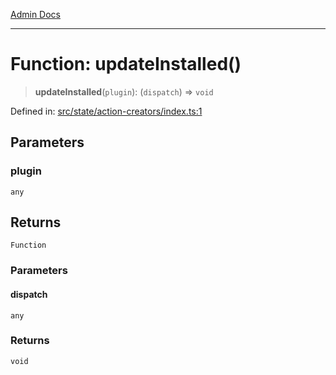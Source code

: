 [Admin Docs](/)

***

# Function: updateInstalled()

> **updateInstalled**(`plugin`): (`dispatch`) => `void`

Defined in: [src/state/action-creators/index.ts:1](https://github.com/Aad1tya27/talawa-admin/blob/dd4a08e622d0fa38bcf9758a530e8cdf917dbac8/src/state/action-creators/index.ts#L1)

## Parameters

### plugin

`any`

## Returns

`Function`

### Parameters

#### dispatch

`any`

### Returns

`void`
